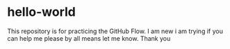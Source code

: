 # hello-world
This repository is for practicing the GitHub Flow.
I am new i am trying if you can help me please by all means let me know. Thank you
